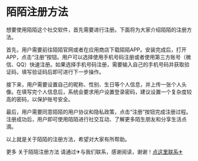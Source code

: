 # 陌陌注册方法

想要使用陌陌这个社交软件，首先需要进行注册。下面将为大家介绍陌陌的注册方法。

首先，用户需要前往陌陌官网或者在应用商店下载陌陌APP。安装完成后，打开APP，点击“注册”按钮。用户可以选择使用手机号码注册或者使用第三方账号（微信、QQ）快速注册。如果选择手机号码注册，需要输入自己的手机号码并获取验证码，填写验证码后即可进行下一步操作。

接下来，用户需要设置自己的昵称、性别、生日等个人信息，并上传一张个人头像。在填写完个人信息后，系统会要求用户设置登录密码，建议设置一个复杂度较高的密码，以保护账号安全。

最后，用户需要同意陌陌的用户协议和隐私政策，点击“注册”按钮完成注册过程。注册成功后，用户即可使用陌陌进行社交互动、了解更多陌生朋友和分享生活点滴。

以上就是关于陌陌的注册方法，希望对大家有所帮助。

更多 关于陌陌注册方法 请通过✈与我们联系，感谢阅读，谢谢！[点这里联系✈](https://b.k02.cc)